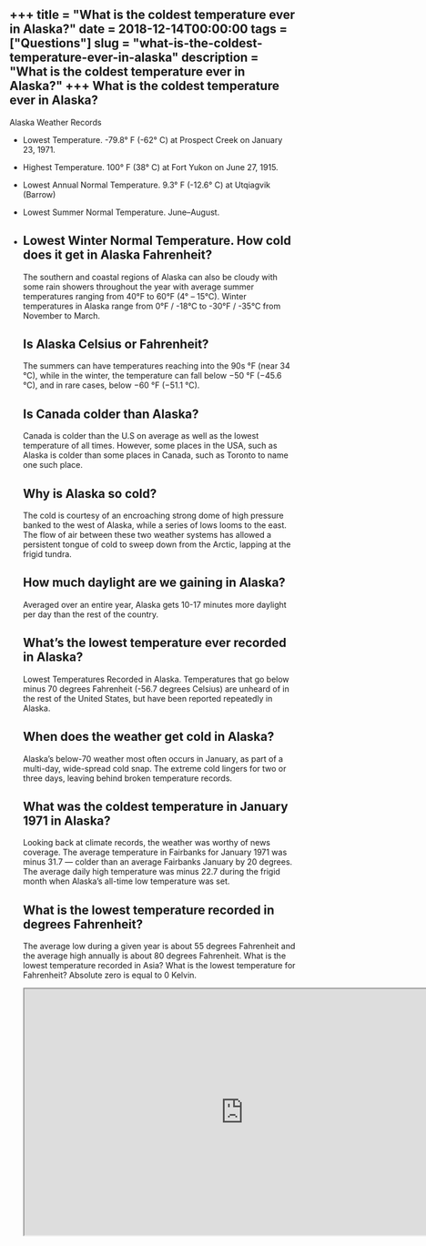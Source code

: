 +++
title = "What is the coldest temperature ever in Alaska?"
date = 2018-12-14T00:00:00
tags = ["Questions"]
slug = "what-is-the-coldest-temperature-ever-in-alaska"
description = "What is the coldest temperature ever in Alaska?"
+++
What is the coldest temperature ever in Alaska?
-----------------------------------------------

Alaska Weather Records

- Lowest Temperature. -79.8° F (-62° C) at Prospect Creek on January 23, 1971.
- Highest Temperature. 100° F (38° C) at Fort Yukon on June 27, 1915.
- Lowest Annual Normal Temperature. 9.3° F (-12.6° C) at Utqiagvik (Barrow)
- Lowest Summer Normal Temperature. June–August.
- Lowest Winter Normal Temperature. How cold does it get in Alaska Fahrenheit?
    ------------------------------------------
    
    The southern and coastal regions of Alaska can also be cloudy with some rain showers throughout the year with average summer temperatures ranging from 40°F to 60°F (4° – 15°C). Winter temperatures in Alaska range from 0°F / -18°C to -30°F / -35°C from November to March.
    
    Is Alaska Celsius or Fahrenheit?
    --------------------------------
    
    The summers can have temperatures reaching into the 90s °F (near 34 °C), while in the winter, the temperature can fall below −50 °F (−45.6 °C), and in rare cases, below −60 °F (−51.1 °C).
    
    Is Canada colder than Alaska?
    -----------------------------
    
    Canada is colder than the U.S on average as well as the lowest temperature of all times. However, some places in the USA, such as Alaska is colder than some places in Canada, such as Toronto to name one such place.
    
    Why is Alaska so cold?
    ----------------------
    
    The cold is courtesy of an encroaching strong dome of high pressure banked to the west of Alaska, while a series of lows looms to the east. The flow of air between these two weather systems has allowed a persistent tongue of cold to sweep down from the Arctic, lapping at the frigid tundra.
    
    How much daylight are we gaining in Alaska?
    -------------------------------------------
    
    Averaged over an entire year, Alaska gets 10-17 minutes more daylight per day than the rest of the country.
    
    What’s the lowest temperature ever recorded in Alaska?
    ------------------------------------------------------
    
    Lowest Temperatures Recorded in Alaska. Temperatures that go below minus 70 degrees Fahrenheit (-56.7 degrees Celsius) are unheard of in the rest of the United States, but have been reported repeatedly in Alaska.
    
    When does the weather get cold in Alaska?
    -----------------------------------------
    
    Alaska’s below-70 weather most often occurs in January, as part of a multi-day, wide-spread cold snap. The extreme cold lingers for two or three days, leaving behind broken temperature records.
    
    What was the coldest temperature in January 1971 in Alaska?
    -----------------------------------------------------------
    
    Looking back at climate records, the weather was worthy of news coverage. The average temperature in Fairbanks for January 1971 was minus 31.7 — colder than an average Fairbanks January by 20 degrees. The average daily high temperature was minus 22.7 during the frigid month when Alaska’s all-time low temperature was set.
    
    What is the lowest temperature recorded in degrees Fahrenheit?
    --------------------------------------------------------------
    
    The average low during a given year is about 55 degrees Fahrenheit and the average high annually is about 80 degrees Fahrenheit. What is the lowest temperature recorded in Asia? What is the lowest temperature for Fahrenheit? Absolute zero is equal to 0 Kelvin.
    
    <iframe allow="accelerometer; autoplay; clipboard-write; encrypted-media; gyroscope; picture-in-picture" allowfullscreen="" class="__youtube_prefs__  epyt-is-override  no-lazyload" data-no-lazy="1" data-origheight="433" data-origwidth="770" data-skipgform_ajax_framebjll="" height="433" id="_ytid_63969" loading="lazy" src="https://www.youtube.com/embed/CHn_lLbnm8c?enablejsapi=1&autoplay=0&cc_load_policy=0&cc_lang_pref=&iv_load_policy=1&loop=0&modestbranding=0&rel=1&fs=1&playsinline=0&autohide=2&theme=dark&color=red&controls=1&" title="YouTube player" width="770"></iframe>